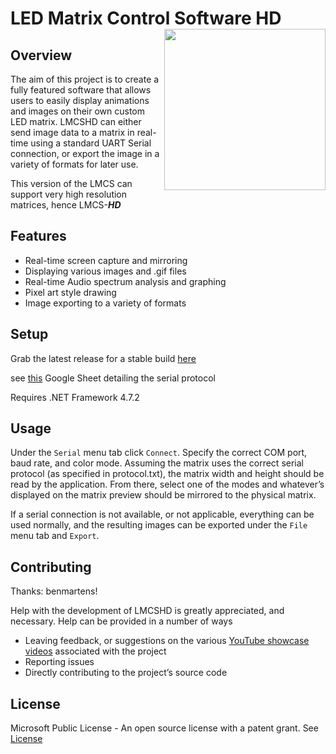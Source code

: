 # LED Matrix Control Software HD <img src="https://github.com/gmanandmarbles/Awesome-Event-Systems/assets/119905567/d19eb3fd-40c4-4d3c-aa4e-3237b991602f" align="right" height="258"/>


## Overview
The aim of this project is to create a fully featured software that allows users to easily display animations and images on their own custom LED matrix. LMCSHD can either send image data to a matrix in real-time using a standard UART Serial connection, or export the image in a variety of formats for later use. 

This version of the LMCS can support very high resolution matrices, hence LMCS-_**HD**_

## Features
* Real-time screen capture and mirroring
* Displaying various images and .gif files
* Real-time Audio spectrum analysis and graphing
* Pixel art style drawing
* Image exporting to a variety of formats

## Setup
Grab the latest release for a stable build [here](https://github.com/TylerTimoJ/LMCSHD/releases)

see [this](https://docs.google.com/spreadsheets/d/1Yj7z65aB2vSuuKZ2YIDSMPz1oNud_M95WxM7BJwhVwQ/edit?usp=sharing) Google Sheet detailing the serial protocol

Requires .NET Framework 4.7.2

## Usage
Under the `Serial` menu tab click `Connect`. Specify the correct COM port, baud rate, and color mode. Assuming the matrix uses the correct serial protocol (as specified in protocol.txt), the matrix width and height should be read by the application. From there, select one of the modes and whatever’s displayed on the matrix preview should be mirrored to the physical matrix.

If a serial connection is not available, or not applicable, everything can be used normally, and the resulting images can be exported under the `File` menu tab and `Export`.

## Contributing
Thanks: benmartens!

Help with the development of LMCSHD is greatly appreciated, and necessary. Help can be provided in a number of ways
* Leaving feedback, or suggestions on the various [YouTube showcase videos](https://www.youtube.com/watch?v=LmrzyJAwyCQ&list=PLt5bhXqA0WNq3WJG-4qe4-SQdlFvXctAs) associated with the project
* Reporting issues
* Directly contributing to the project’s source code

## License
Microsoft Public License - An open source license with a patent grant.
See [License](https://github.com/TylerTimoJ/LMCSHD/blob/master/LICENSE)
